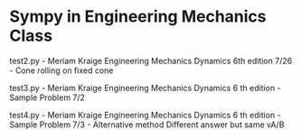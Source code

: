 # Sympy in Engineering Mechanics Class

test2.py - Meriam Kraige Engineering Mechanics Dynamics 6th edition 7/26 - Cone rolling on fixed cone

test3.py - Meriam Kraige Engineering Mechanics Dynamics 6 th edition - Sample Problem 7/2

test4.py - Meriam Kraige Engineering Mechanics Dynamics 6 th edition - Sample Problem 7/3 - Alternative method
            Different answer but same vA/B
